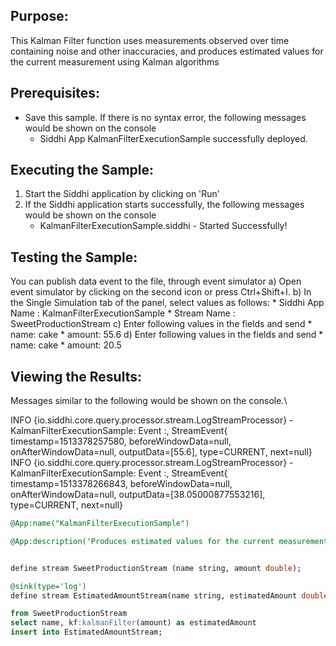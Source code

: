 

## Purpose:
This Kalman Filter function uses measurements observed over time containing noise and other inaccuracies, and produces estimated values for the current measurement using Kalman algorithms

## Prerequisites:
* Save this sample. If there is no syntax error, the following messages would be shown on the console
    - Siddhi App KalmanFilterExecutionSample successfully deployed.

## Executing the Sample:
1) Start the Siddhi application by clicking on 'Run'
2) If the Siddhi application starts successfully, the following messages would be shown on the console
    * KalmanFilterExecutionSample.siddhi - Started Successfully!

## Testing the Sample:
You can publish data event to the file, through event simulator
a) Open event simulator by clicking on the second icon or press Ctrl+Shift+I.
b) In the Single Simulation tab of the panel, select values as follows:
    * Siddhi App Name  : KalmanFilterExecutionSample
    * Stream Name      : SweetProductionStream
c) Enter following values in the fields and send
    * name: cake
    * amount: 55.6
d) Enter following values in the fields and send
    * name: cake
    * amount: 20.5

## Viewing the Results:
Messages similar to the following would be shown on the console.\

INFO {io.siddhi.core.query.processor.stream.LogStreamProcessor} - KalmanFilterExecutionSample: Event :, StreamEvent{ timestamp=1513378257580, beforeWindowData=null, onAfterWindowData=null, outputData=[55.6], type=CURRENT, next=null}\
INFO {io.siddhi.core.query.processor.stream.LogStreamProcessor} - KalmanFilterExecutionSample: Event :, StreamEvent{ timestamp=1513378266843, beforeWindowData=null, onAfterWindowData=null, outputData=[38.05000877553216], type=CURRENT, next=null}


```sql
@App:name("KalmanFilterExecutionSample")

@App:description('Produces estimated values for the current measurement of amount using Kalman algorithms.')


define stream SweetProductionStream (name string, amount double);

@sink(type='log')
define stream EstimatedAmountStream(name string, estimatedAmount double);

from SweetProductionStream
select name, kf:kalmanFilter(amount) as estimatedAmount
insert into EstimatedAmountStream;
```